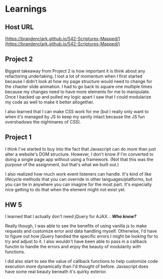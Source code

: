 # Learnings

## Host URL

[https://brandenclark.github.io/542-Scriptures-Mapped/](https://brandenclark.github.io/542-Scriptures-Mapped/)

## Project 2

Biggest takeaway from Project 2 is how important it is think about any refactoring undertaking. I lost a lot of momentum when I first started because I didn't look at how my page structure would need to change for the chaoter slide animation. I had to go back to square one multiple times because my changes need to have more elements for me to manipulate. Once I backed up and pulled my logic apart I saw that I could modularize my code as well to make it better altogether.

I also learned that I can make CSS work for me (but I really only want to when it's managed by JS to keep my sanity intact because the JS fun overshadows the nightmares of CSS).

## Project 1

I think I've started to buy into the fact that Javascript can do more than just alter a website's DOM structure. However, I don't know if I'm converted to doing a single page app without using a framework. (Not that this was the purpose of the assignment, but that's what we built out.)

I also realized how much work event listeners can handle. It's kind of like lifecycle methods that you can override in other languages/platforms, but you can tie in anywhere you can imagine for the most part. It's especially nice getting to do that when the element might not exist yet.

## HW 5

 I learned that I actually don't need jQuery for AJAX... **_Who knew?_**

 Really though, I was able to see the benefits of using vanilla js to make requests and customize error and data handling myself. Otherwise, I'd have to figure out how jQuery handled the specific errors I might be looking for to try and adjust to it. I also wouldn't have been able to pass in a callback functin to handle the errors and enjoy the beauty of modularity with functions.

 I did also start to see the value of callback functions to help customize code execution more dynamically than I'd thought of before. Javascript does have some real beauty beneath it's quirky exterior.
